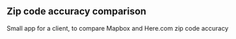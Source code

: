 ## Zip code accuracy comparison

Small app for a client, to compare Mapbox and Here.com zip code accuracy

